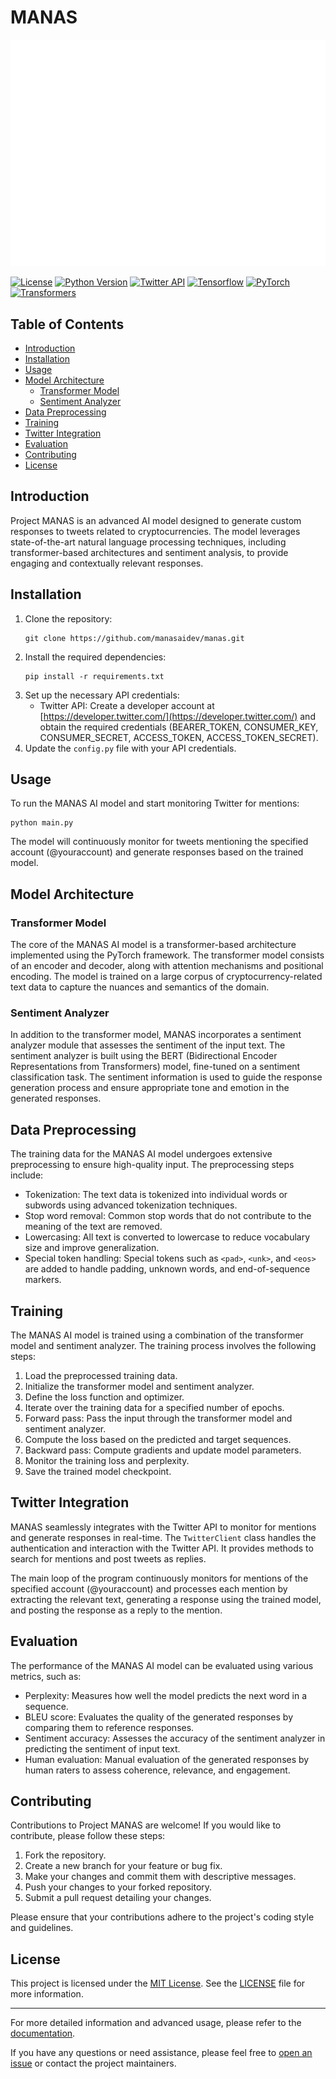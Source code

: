 # MANAS

![MANAS Logo](logo.jpg)

[![License](https://img.shields.io/badge/license-MIT-blue.svg)](https://opensource.org/licenses/MIT)
[![Python Version](https://img.shields.io/badge/python-3.9-blue.svg)](https://www.python.org/downloads/release/python-390/)
[![Twitter API](https://img.shields.io/badge/twitter-api-blue.svg)](https://developer.twitter.com/en/docs)
[![Tensorflow](https://img.shields.io/badge/tensorflow-2.9.1-orange.svg)](https://www.tensorflow.org/)
[![PyTorch](https://img.shields.io/badge/pytorch-1.12.1-red.svg)](https://pytorch.org/)
[![Transformers](https://img.shields.io/badge/transformers-4.21.1-green.svg)](https://huggingface.co/docs/transformers/index)

## Table of Contents
- [Introduction](#introduction)
- [Installation](#installation)
- [Usage](#usage)
- [Model Architecture](#model-architecture)
  - [Transformer Model](#transformer-model)
  - [Sentiment Analyzer](#sentiment-analyzer)
- [Data Preprocessing](#data-preprocessing)
- [Training](#training)
- [Twitter Integration](#twitter-integration)
- [Evaluation](#evaluation)
- [Contributing](#contributing)
- [License](#license)

## Introduction
Project MANAS is an advanced AI model designed to generate custom responses to tweets related to cryptocurrencies. The model leverages state-of-the-art natural language processing techniques, including transformer-based architectures and sentiment analysis, to provide engaging and contextually relevant responses.

## Installation
1. Clone the repository:
   ```
   git clone https://github.com/manasaidev/manas.git
   ```
2. Install the required dependencies:
   ```
   pip install -r requirements.txt
   ```
3. Set up the necessary API credentials:
   - Twitter API: Create a developer account at [https://developer.twitter.com/](https://developer.twitter.com/) and obtain the required credentials (BEARER_TOKEN, CONSUMER_KEY, CONSUMER_SECRET, ACCESS_TOKEN, ACCESS_TOKEN_SECRET).
4. Update the `config.py` file with your API credentials.

## Usage
To run the MANAS AI model and start monitoring Twitter for mentions:
```
python main.py
```

The model will continuously monitor for tweets mentioning the specified account (@youraccount) and generate responses based on the trained model.

## Model Architecture
### Transformer Model
The core of the MANAS AI model is a transformer-based architecture implemented using the PyTorch framework. The transformer model consists of an encoder and decoder, along with attention mechanisms and positional encoding. The model is trained on a large corpus of cryptocurrency-related text data to capture the nuances and semantics of the domain.

### Sentiment Analyzer
In addition to the transformer model, MANAS incorporates a sentiment analyzer module that assesses the sentiment of the input text. The sentiment analyzer is built using the BERT (Bidirectional Encoder Representations from Transformers) model, fine-tuned on a sentiment classification task. The sentiment information is used to guide the response generation process and ensure appropriate tone and emotion in the generated responses.

## Data Preprocessing
The training data for the MANAS AI model undergoes extensive preprocessing to ensure high-quality input. The preprocessing steps include:
- Tokenization: The text data is tokenized into individual words or subwords using advanced tokenization techniques.
- Stop word removal: Common stop words that do not contribute to the meaning of the text are removed.
- Lowercasing: All text is converted to lowercase to reduce vocabulary size and improve generalization.
- Special token handling: Special tokens such as `<pad>`, `<unk>`, and `<eos>` are added to handle padding, unknown words, and end-of-sequence markers.

## Training
The MANAS AI model is trained using a combination of the transformer model and sentiment analyzer. The training process involves the following steps:
1. Load the preprocessed training data.
2. Initialize the transformer model and sentiment analyzer.
3. Define the loss function and optimizer.
4. Iterate over the training data for a specified number of epochs.
5. Forward pass: Pass the input through the transformer model and sentiment analyzer.
6. Compute the loss based on the predicted and target sequences.
7. Backward pass: Compute gradients and update model parameters.
8. Monitor the training loss and perplexity.
9. Save the trained model checkpoint.

## Twitter Integration
MANAS seamlessly integrates with the Twitter API to monitor for mentions and generate responses in real-time. The `TwitterClient` class handles the authentication and interaction with the Twitter API. It provides methods to search for mentions and post tweets as replies.

The main loop of the program continuously monitors for mentions of the specified account (@youraccount) and processes each mention by extracting the relevant text, generating a response using the trained model, and posting the response as a reply to the mention.

## Evaluation
The performance of the MANAS AI model can be evaluated using various metrics, such as:
- Perplexity: Measures how well the model predicts the next word in a sequence.
- BLEU score: Evaluates the quality of the generated responses by comparing them to reference responses.
- Sentiment accuracy: Assesses the accuracy of the sentiment analyzer in predicting the sentiment of input text.
- Human evaluation: Manual evaluation of the generated responses by human raters to assess coherence, relevance, and engagement.

## Contributing
Contributions to Project MANAS are welcome! If you would like to contribute, please follow these steps:
1. Fork the repository.
2. Create a new branch for your feature or bug fix.
3. Make your changes and commit them with descriptive messages.
4. Push your changes to your forked repository.
5. Submit a pull request detailing your changes.

Please ensure that your contributions adhere to the project's coding style and guidelines.

## License
This project is licensed under the [MIT License](https://opensource.org/licenses/MIT). See the [LICENSE](LICENSE) file for more information.

---

For more detailed information and advanced usage, please refer to the [documentation](docs/).

If you have any questions or need assistance, please feel free to [open an issue](https://github.com/manasaidev/manas/issues) or contact the project maintainers.